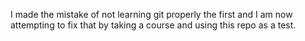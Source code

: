 I made the mistake of not learning git properly the first and I am now attempting to fix that by taking a course and using this repo as a test.

